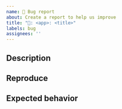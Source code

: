 ```yaml
---
name: 🐛 Bug report
about: Create a report to help us improve
title: "🐛: <app>: <title>"
labels: bug
assignees: ''
---
```


## Description

<!-- Short description -->

## Reproduce

<!-- Steps to reproduce - Add relevant screenshots -->

## Expected behavior

<!-- Avoid ambiguity -->
